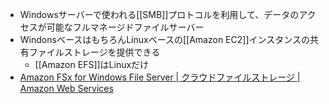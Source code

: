 - Windowsサーバーで使われる[[SMB]]プロトコルを利用して、データのアクセスが可能なフルマネージドファイルサーバー
- WindonsベースはもちろんLinuxベースの[[Amazon EC2]]インスタンスの共有ファイルストレージを提供できる
	- [[Amazon EFS]]はLinuxだけ
- [Amazon FSx for Windows File Server | クラウドファイルストレージ | Amazon Web Services](https://aws.amazon.com/jp/fsx/windows/)